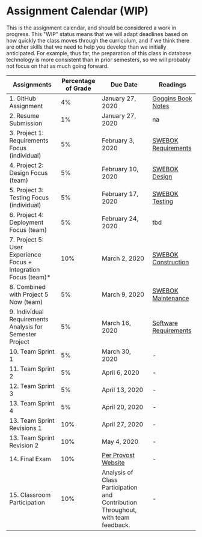 # Assignment Calendar (WIP)

This is the assignment calendar, and should be considered a work in progress. This "WIP" status means that we will adapt deadlines based on how quickly the class moves through the curriculum, and if we think there are other skills that we need to help you develop than we initially anticipated. For example, thus far, the preparation of this class in database technology is more consistent than in prior semesters, so we will probably not focus on that as much going forward. 


| **Assignments** | **Percentage of Grade** | **Due Date** | **Readings** | 
| --- | --- | -- | --- | 
| 1. GitHub Assignment | 4% | January 27, 2020 | [Goggins Book Notes](../readings/Goggins-Notes-Book-Form.pdf) |
| 2. Resume Submission | 1% | January 27, 2020 | na | 
| 3. Project 1: Requirements Focus (individual) | 5% | February 3, 2020 | [SWEBOK Requirements](../readings/SWEBOK-Requirements.pdf) | 
| 4. Project 2: Design Focus (team) | 5% |  February 10, 2020 | [SWEBOK Design](../readings/SWEBOK-Design.pdf) | 
| 5. Project 3: Testing Focus (individual) | 5% | February 17, 2020 |  [SWEBOK Testing](../readings/SWEBOK-Testing.pdf) |
| 6. Project 4: Deployment Focus (team) | 5% | February 24, 2020 | tbd |
| 7. Project 5: User Experience Focus + Integration Focus (team)* | 10% | March 2, 2020 | [SWEBOK Construction](../readings/SWEBOK-Construction.pdf) |
| 8. Combined with Project 5 Now (team) | 5% | March 9, 2020 | [SWEBOK Maintenance](../readings/SWEBOK-Maintenance.pdf) |
| 9. Individual Requirements Analysis for Semester Project | 5% | March 16, 2020 | [Software Requirements](../readings/leffingwell-widrig.pdf) |
| 10. Team Sprint 1 | 5% | March 30, 2020 | - |
| 11. Team Sprint 2 | 5% | April 6, 2020 | - |
| 12. Team Sprint 3 | 5% | April 13, 2020 | - |
| 13. Team Sprint 4 | 5% | April 20, 2020 | - |
| 13. Team Sprint Revisions 1 | 10% | April 27, 2020 | - |
| 13. Team Sprint Revision 2 | 10% | May 4, 2020 | - |
| 14. Final Exam | 10% |  [Per Provost Website](https://registrar.missouri.edu/academic-calendar/final-exam-schedule/) | - |
| 15. Classroom Participation | 10% | Analysis of Class Participation and Contribution Throughout, with team feedback. | - |
